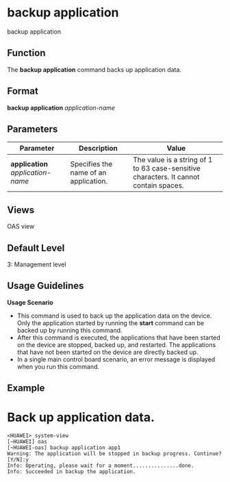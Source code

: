 backup application
==================

backup application

Function
--------



The **backup application** command backs up application data.




Format
------

**backup application** *application-name*


Parameters
----------

| Parameter | Description | Value |
| --- | --- | --- |
| **application** *application-name* | Specifies the name of an application. | The value is a string of 1 to 63 case-sensitive characters. It cannot contain spaces. |



Views
-----

OAS view


Default Level
-------------

3: Management level


Usage Guidelines
----------------

**Usage Scenario**

* This command is used to back up the application data on the device. Only the application started by running the **start** command can be backed up by running this command.
* After this command is executed, the applications that have been started on the device are stopped, backed up, and restarted. The applications that have not been started on the device are directly backed up.
* In a single main control board scenario, an error message is displayed when you run this command.


Example
-------

# Back up application data.
```
<HUAWEI> system-view
[~HUAWEI] oas
[~HUAWEI-oas] backup application app1
Warning: The application will be stopped in backup progress. Continue? [Y/N]:y
Info: Operating, please wait for a moment...............done.
Info: Succeeded in backup the application.

```